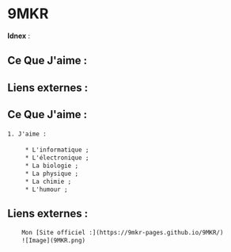 9MKR
=======
**Idnex** :

Ce Que J'aime :
-----------
Liens externes :
-----------

Ce Que J'aime :
-----------

    1. J'aime :
    
         * L'informatique ;
         * L'électronique ;
         * La biologie ;
         * La physique ;
         * La chimie ;
         * L'humour ;

Liens externes :
-----------

        Mon [Site officiel :](https://9mkr-pages.github.io/9MKR/)
        ![Image](9MKR.png)
